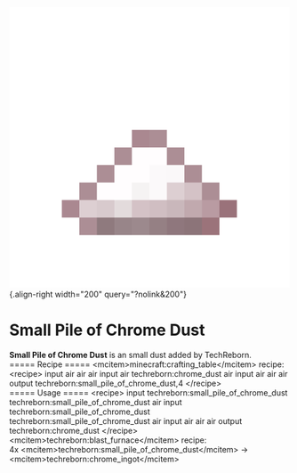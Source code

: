 ![small_pile_of_chrome_dust.png](/media/mods/techreborn/small_pile_of_chrome_dust.png){.align-right width="200" query="?nolink&200"}

# Small Pile of Chrome Dust

**Small Pile of Chrome Dust** is an small dust added by TechReborn.\
===== Recipe ===== \<mcitem\>minecraft:crafting_table\</mcitem\> recipe:\
\<recipe\> input air air air input air techreborn:chrome_dust air input air air air output techreborn:small_pile_of_chrome_dust,4 \</recipe\>\
===== Usage ===== \<recipe\> input techreborn:small_pile_of_chrome_dust techreborn:small_pile_of_chrome_dust air input techreborn:small_pile_of_chrome_dust techreborn:small_pile_of_chrome_dust air input air air air output techreborn:chrome_dust \</recipe\>\
\<mcitem\>techreborn:blast_furnace\</mcitem\> recipe:\
4x \<mcitem\>techreborn:small_pile_of_chrome_dust\</mcitem\> -\> \<mcitem\>techreborn:chrome_ingot\</mcitem\>
